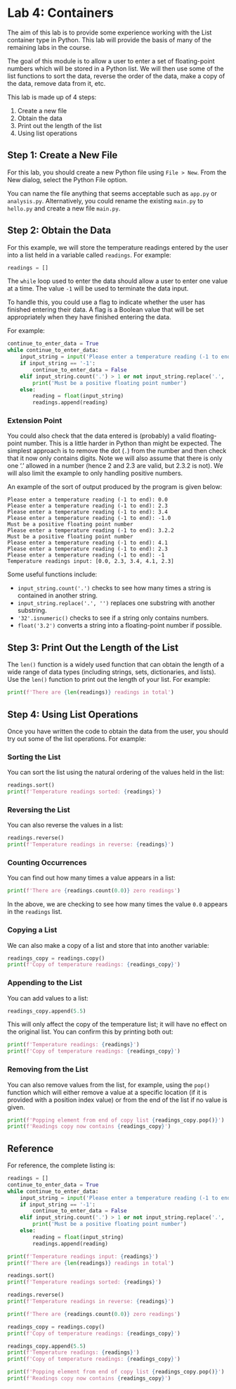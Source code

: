# Lab 4: Containers

The aim of this lab is to provide some experience working with the List container type in Python. This lab will provide the basis of many of the remaining labs in the course.

The goal of this module is to allow a user to enter a set of floating-point numbers which will be stored in a Python list. We will then use some of the list functions to sort the data, reverse the order of the data, make a copy of the data, remove data from it, etc.

This lab is made up of 4 steps:
1. Create a new file
2. Obtain the data
3. Print out the length of the list
4. Using list operations

## Step 1: Create a New File

For this lab, you should create a new Python file using `File > New`. From the New dialog, select the Python File option.

You can name the file anything that seems acceptable such as `app.py` or `analysis.py`. Alternatively, you could rename the existing `main.py` to `hello.py` and create a new file `main.py`.

## Step 2: Obtain the Data

For this example, we will store the temperature readings entered by the user into a list held in a variable called `readings`. For example:

```python
readings = []
```

The `while` loop used to enter the data should allow a user to enter one value at a time. The value `-1` will be used to terminate the data input.

To handle this, you could use a flag to indicate whether the user has finished entering their data. A flag is a Boolean value that will be set appropriately when they have finished entering the data.

For example:

```python
continue_to_enter_data = True
while continue_to_enter_data:
    input_string = input('Please enter a temperature reading (-1 to end): ')
    if input_string == '-1':
        continue_to_enter_data = False
    elif input_string.count('.') > 1 or not input_string.replace('.', '').isdigit():
        print('Must be a positive floating point number')
    else:
        reading = float(input_string)
        readings.append(reading)
```

### Extension Point

You could also check that the data entered is (probably) a valid floating-point number. This is a little harder in Python than might be expected. The simplest approach is to remove the dot (`.`) from the number and then check that it now only contains digits. Note we will also assume that there is only one ‘.’ allowed in a number (hence 2 and 2.3 are valid, but 2.3.2 is not). We will also limit the example to only handling positive numbers.

An example of the sort of output produced by the program is given below:

```
Please enter a temperature reading (-1 to end): 0.0
Please enter a temperature reading (-1 to end): 2.3
Please enter a temperature reading (-1 to end): 3.4
Please enter a temperature reading (-1 to end): -1.0
Must be a positive floating point number
Please enter a temperature reading (-1 to end): 3.2.2
Must be a positive floating point number
Please enter a temperature reading (-1 to end): 4.1
Please enter a temperature reading (-1 to end): 2.3
Please enter a temperature reading (-1 to end): -1
Temperature readings input: [0.0, 2.3, 3.4, 4.1, 2.3]
```

Some useful functions include:

- `input_string.count('.')` checks to see how many times a string is contained in another string.
- `input_string.replace('.', '')` replaces one substring with another substring.
- `'32'.isnumeric()` checks to see if a string only contains numbers.
- `float('3.2')` converts a string into a floating-point number if possible.

## Step 3: Print Out the Length of the List

The `len()` function is a widely used function that can obtain the length of a wide range of data types (including strings, sets, dictionaries, and lists). Use the `len()` function to print out the length of your list. For example:

```python
print(f'There are {len(readings)} readings in total')
```

## Step 4: Using List Operations

Once you have written the code to obtain the data from the user, you should try out some of the list operations. For example:

### Sorting the List

You can sort the list using the natural ordering of the values held in the list:

```python
readings.sort()
print(f'Temperature readings sorted: {readings}')
```

### Reversing the List

You can also reverse the values in a list:

```python
readings.reverse()
print(f'Temperature readings in reverse: {readings}')
```

### Counting Occurrences

You can find out how many times a value appears in a list:

```python
print(f'There are {readings.count(0.0)} zero readings')
```

In the above, we are checking to see how many times the value `0.0` appears in the `readings` list.

### Copying a List

We can also make a copy of a list and store that into another variable:

```python
readings_copy = readings.copy()
print(f'Copy of temperature readings: {readings_copy}')
```

### Appending to the List

You can add values to a list:

```python
readings_copy.append(5.5)
```

This will only affect the copy of the temperature list; it will have no effect on the original list. You can confirm this by printing both out:

```python
print(f'Temperature readings: {readings}')
print(f'Copy of temperature readings: {readings_copy}')
```

### Removing from the List

You can also remove values from the list, for example, using the `pop()` function which will either remove a value at a specific location (if it is provided with a position index value) or from the end of the list if no value is given.

```python
print(f'Popping element from end of copy list {readings_copy.pop()}')
print(f'Readings copy now contains {readings_copy}')
```

## Reference

For reference, the complete listing is:

```python
readings = []
continue_to_enter_data = True
while continue_to_enter_data:
    input_string = input('Please enter a temperature reading (-1 to end): ')
    if input_string == '-1':
        continue_to_enter_data = False
    elif input_string.count('.') > 1 or not input_string.replace('.', '').isdigit():
        print('Must be a positive floating point number')
    else:
        reading = float(input_string)
        readings.append(reading)

print(f'Temperature readings input: {readings}')
print(f'There are {len(readings)} readings in total')

readings.sort()
print(f'Temperature readings sorted: {readings}')

readings.reverse()
print(f'Temperature readings in reverse: {readings}')

print(f'There are {readings.count(0.0)} zero readings')

readings_copy = readings.copy()
print(f'Copy of temperature readings: {readings_copy}')

readings_copy.append(5.5)
print(f'Temperature readings: {readings}')
print(f'Copy of temperature readings: {readings_copy}')

print(f'Popping element from end of copy list {readings_copy.pop()}')
print(f'Readings copy now contains {readings_copy}')
```